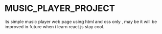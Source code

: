 # MUSIC_PLAYER_PROJECT
its simple music player web page using html and css only , may be it will be improved in future when i learn react.js
stay cool.
